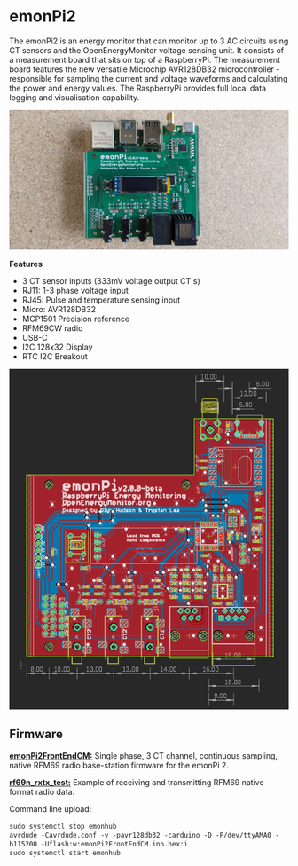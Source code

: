 # emonPi2

The emonPi2 is an energy monitor that can monitor up to 3 AC circuits using CT sensors and the OpenEnergyMonitor voltage sensing unit. It consists of a measurement board that sits on top of a RaspberryPi. The measurement board features the new versatile Microchip AVR128DB32 microcontroller - responsible for sampling the current and voltage waveforms and calculating the power and energy values. The RaspberryPi provides full local data logging and visualisation capability.

![board](emonPi2w.jpg)

**Features**

- 3 CT sensor inputs (333mV voltage output CT's)
- RJ11: 1-3 phase voltage input
- RJ45: Pulse and temperature sensing input
- Micro: AVR128DB32
- MCP1501 Precision reference
- RFM69CW radio
- USB-C
- I2C 128x32 Display
- RTC I2C Breakout

![board](v2.0.0-beta/board.png)

## Firmware

**[emonPi2FrontEndCM:](firmware/emonPi2FrontEndCM)** Single phase, 3 CT channel, continuous sampling, native RFM69 radio base-station firmware for the emonPi 2.

**[rf69n_rxtx_test:](firmware/rf69n_rxtx_test)** Example of receiving and transmitting RFM69 native format radio data.

Command line upload:

    sudo systemctl stop emonhub
    avrdude -Cavrdude.conf -v -pavr128db32 -carduino -D -P/dev/ttyAMA0 -b115200 -Uflash:w:emonPi2FrontEndCM.ino.hex:i 
    sudo systemctl start emonhub

